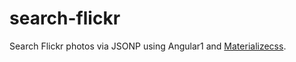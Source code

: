 # search-flickr
Search Flickr photos via JSONP using Angular1 and [Materializecss](http://materializecss.com/).

